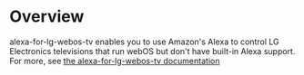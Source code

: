 # Overview

alexa-for-lg-webos-tv enables you to use Amazon's Alexa to control LG Electronics televisions that run webOS but don't have built-in Alexa support. For more, see [the alexa-for-lg-webos-tv documentation](./docs/README.md)
